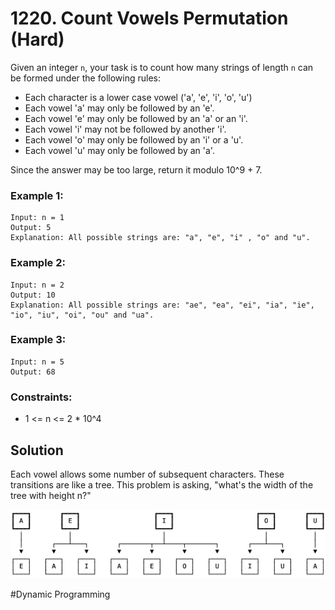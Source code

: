 # 1220. Count Vowels Permutation (Hard)

Given an integer `n`, your task is to count how many strings of length `n` can be formed under the following rules:

- Each character is a lower case vowel ('a', 'e', 'i', 'o', 'u')
- Each vowel 'a' may only be followed by an 'e'.
- Each vowel 'e' may only be followed by an 'a' or an 'i'.
- Each vowel 'i' may not be followed by another 'i'.
- Each vowel 'o' may only be followed by an 'i' or a 'u'.
- Each vowel 'u' may only be followed by an 'a'.

Since the answer may be too large, return it modulo 10^9 + 7.

### Example 1:

```
Input: n = 1
Output: 5
Explanation: All possible strings are: "a", "e", "i" , "o" and "u".
```

### Example 2:

```
Input: n = 2
Output: 10
Explanation: All possible strings are: "ae", "ea", "ei", "ia", "ie", "io", "iu", "oi", "ou" and "ua".
```

### Example 3:

```
Input: n = 5
Output: 68
```

### Constraints:

- 1 <= n <= 2 \* 10^4

## Solution

Each vowel allows some number of subsequent characters. These transitions are like a tree. This problem is asking, "what's the width of the tree with height n?"

![diag](./sol.png)

#Dynamic Programming
